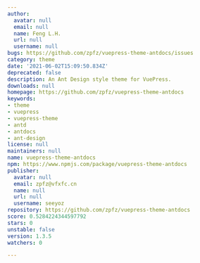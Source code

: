 ```yaml
---
author:
  avatar: null
  email: null
  name: Feng L.H.
  url: null
  username: null
bugs: https://github.com/zpfz/vuepress-theme-antdocs/issues
category: theme
date: '2021-06-02T15:09:50.834Z'
deprecated: false
description: An Ant Design style theme for VuePress.
downloads: null
homepage: https://github.com/zpfz/vuepress-theme-antdocs
keywords:
- theme
- vuepress
- vuepress-theme
- antd
- antdocs
- ant-design
license: null
maintainers: null
name: vuepress-theme-antdocs
npm: https://www.npmjs.com/package/vuepress-theme-antdocs
publisher:
  avatar: null
  email: zpfz@vfxfc.cn
  name: null
  url: null
  username: seeyoz
repository: https://github.com/zpfz/vuepress-theme-antdocs
score: 0.5284224344597792
stars: 0
unstable: false
version: 1.3.5
watchers: 0

---
```


